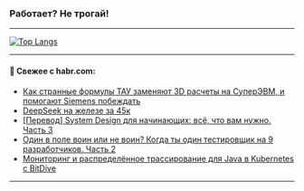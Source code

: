 ### Работает? Не трогай!

---
<!--
#### 🛠️ Technical stack:

![Java](https://img.shields.io/badge/Java-informational?logo=Oracle&style=flat&logoColor=white&color=FF4500)
![Kotlin](https://img.shields.io/badge/Kotlin-informational?logo=Kotlin&style=flat&logoColor=white&color=774D97)
![TS](https://img.shields.io/badge/TypeScript-informational?logo=typeScript&style=flat&logoColor=black&color=017acc)
![Python](https://img.shields.io/badge/Python-informational?logo=Python&style=flat&logoColor=black&color=ffdd54) <br>
![Spring](https://img.shields.io/badge/Spring-informational?logo=Spring&style=flat&logoColor=white&color=6DB33F) 
![SpringBoot](https://img.shields.io/badge/SpringBoot-informational?logo=SpringBoot&style=flat&logoColor=white&color=6DB33F)
![Nest](https://img.shields.io/badge/NestJS-informational?logo=NestJS&style=flat&logoColor=white&color=E0234E) 
![NodeJS](https://img.shields.io/badge/NodeJS-informational?logo=node.js&style=flat&logoColor=white&color=70A760)<br>
![PostgreSQL](https://img.shields.io/badge/PostgreSQL-informational?logo=PostgreSQL&style=flat&logoColor=white&color=DAA520)
![MongoDB](https://img.shields.io/badge/MongoDB-informational?logo=MongoDB&style=flat&logoColor=white&color=870000)
![Apache](https://img.shields.io/badge/Apache-informational?logo=apache&style=flat&logoColor=white&color=f74e28)

___ 
-->

<!--- #### 🛠️ : --->

[![Top Langs](https://github-readme-stats-82jvfl3w3-advtsettinggmailcoms-projects.vercel.app/api/top-langs/?username=zloylis&langs_count=10&hide_title=true&title_color=e6edf3&size_weight=0.5&count_weight=0.5&layout=compact&hide_progress=true&hide_border=true&theme=dracula)](https://github.com/zloylis)

<!---


####  :octocat:&nbsp;&nbsp; Статистика:

![GitHub stats](https://github-readme-stats-u2qms2cxw-advtsettinggmailcoms-projects.vercel.app/api?username=zloylis&show_icons=true&hide_border=true&theme=dracula&title_color=e6edf3&include_all_commits=true&count_private=true&hide_rank=false&hide_title=true&rank_icon=github)
-->
---

#### 💬 Свежее с habr.com:

<!-- BLOG-POST-LIST:START -->
- [Как странные формулы ТАУ заменяют 3D расчеты на СуперЭВМ, и помогают Siemens побеждать](https://habr.com/ru/articles/885086/?utm_source=habrahabr&utm_medium=rss&utm_campaign=885086)
- [DeepSeek на железе за 45к](https://habr.com/ru/articles/885056/?utm_source=habrahabr&utm_medium=rss&utm_campaign=885056)
- [[Перевод] System Design для начинающих: всё, что вам нужно. Часть 3](https://habr.com/ru/articles/885054/?utm_source=habrahabr&utm_medium=rss&utm_campaign=885054)
- [Один в поле воин или не воин? Когда ты один тестировщик на 9 разработчиков. Часть 2](https://habr.com/ru/articles/868484/?utm_source=habrahabr&utm_medium=rss&utm_campaign=868484)
- [Мониторинг и распределённое трассирование для Java в Kubernetes с BitDive](https://habr.com/ru/articles/885036/?utm_source=habrahabr&utm_medium=rss&utm_campaign=885036)
<!-- BLOG-POST-LIST:END -->

---
